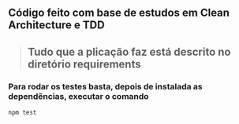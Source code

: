 ## Código feito com base de estudos em Clean Architecture e TDD

> ## Tudo que a plicação faz está descrito no diretório requirements

### Para rodar os testes basta, depois de instalada as dependências, executar o comando
```
npm test
```